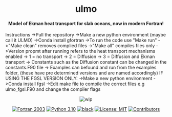 <h1 align="center">
ulmo
</h1>
<h4 align="center">
Model of Ekman heat transport for slab oceans, now in modern Fortran!
</h4>
Instructions  
->Pull the repository  
->Make a new python environment (maybe call it ULMO)  
->Conda install gfortran  
->To run the code use "Make run"  
->"Make clean" removes complied files  
->"Make all" compiles files only  
->Version propmt after running refers to the heat transport mechanisms enabled  
-> 1 = no transport  
-> 2 = Diffusion  
-> 3 = Diffusion and Ekman transport  
-> Constants such as the Diffusion constant can be changed in the constants.F90 file  
-> Examples can befound and run from the examples folder, (these have pre determined versions and are named accordingly)  
IF USING THE FGSL VERSION ONLY:  
->Make a new python environment  
->Conda install fgsl  
->Edit make file to compile the correct files e.g ulmo_fgsl.F90 and change the compiler flags




<p align="center">
  <img src="https://img.shields.io/badge/wip-%20%F0%9F%9A%A7%20under%20construction%20%F0%9F%9A%A7-yellow"
       alt="wip">
</p>

<p align="center">
<a href="https://fortran-lang.org/">
<img src="https://img.shields.io/badge/fortran-2003-purple.svg"
     alt="Fortran 2003"></a>
<a href="https://www.python.org/downloads/">
<img src="https://img.shields.io/badge/python-3.10-blue.svg"
     alt="Python 3.10"></a>
<a href="https://github.com/psf/black">
<img src="https://img.shields.io/badge/code%20style-black-000000.svg"
     alt="black"></a>
<a href="LICENSE">
<img src="https://img.shields.io/badge/license-MIT-green.svg"
     alt="License: MIT"></a>

<a href="https://github.com/exoclim/ulmo/graphs/contributors">
  <img src="https://img.shields.io/github/contributors/exoclim/ulmo"
       alt="Contributors">
</a>
</p>

